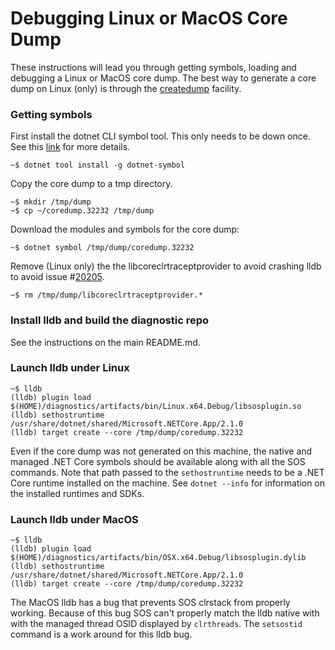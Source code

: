 Debugging Linux or MacOS Core Dump
==================================

These instructions will lead you through getting symbols, loading and debugging a Linux or MacOS core dump. The best way to generate a core dump on Linux (only) is through the [createdump](https://github.com/dotnet/coreclr/blob/master/Documentation/botr/xplat-minidump-generation.md#configurationpolicy) facility.

### Getting symbols ###

First install the dotnet CLI symbol tool. This only needs to be down once. See this [link](https://github.com/dotnet/symstore/tree/master/src/dotnet-symbol#install) for more details.

    ~$ dotnet tool install -g dotnet-symbol

Copy the core dump to a tmp directory.

    ~$ mkdir /tmp/dump
    ~$ cp ~/coredump.32232 /tmp/dump

Download the modules and symbols for the core dump:

    ~$ dotnet symbol /tmp/dump/coredump.32232

Remove (Linux only) the the libcoreclrtraceptprovider to avoid crashing lldb to avoid issue #[20205](https://github.com/dotnet/coreclr/issues/20205).

    ~$ rm /tmp/dump/libcoreclrtraceptprovider.*

### Install lldb and build the diagnostic repo ###

See the instructions on the main README.md.

### Launch lldb under Linux ###

    ~$ lldb
    (lldb) plugin load $(HOME)/diagnostics/artifacts/bin/Linux.x64.Debug/libsosplugin.so
    (lldb) sethostruntime /usr/share/dotnet/shared/Microsoft.NETCore.App/2.1.0
    (lldb) target create --core /tmp/dump/coredump.32232

Even if the core dump was not generated on this machine, the native and managed .NET Core symbols should be available along with all the SOS commands. Note that path passed to the `sethostruntime` needs to be a .NET Core runtime installed on the machine. See `dotnet --info` for information on the installed runtimes and SDKs.

### Launch lldb under MacOS ###

    ~$ lldb
    (lldb) plugin load $(HOME)/diagnostics/artifacts/bin/OSX.x64.Debug/libsosplugin.dylib
    (lldb) sethostruntime /usr/share/dotnet/shared/Microsoft.NETCore.App/2.1.0
    (lldb) target create --core /tmp/dump/coredump.32232

The MacOS lldb has a bug that prevents SOS clrstack from properly working. Because of this bug SOS can't properly match the lldb native with with the managed thread OSID displayed by `clrthreads`. The `setsostid` command is a work around for this lldb bug.
